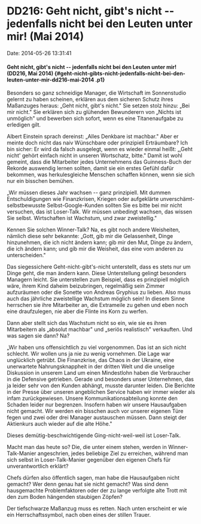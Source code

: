 DD216: Geht nicht, gibt's nicht -- jedenfalls nicht bei den Leuten unter mir! (Mai 2014)
========================================================================================

Date: 2014-05-26 13:31:41

#### Geht nicht, gibt's nicht -- jedenfalls nicht bei den Leuten unter mir! (DD216, Mai 2014) {#geht-nicht-gibts-nicht-jedenfalls-nicht-bei-den-leuten-unter-mir-dd216-mai-2014 .p1}

Besonders so ganz schneidige Manager, die Wirtschaft im Sonnenstudio
gelernt zu haben scheinen, erklären aus dem sicheren Schutz ihres
Maßanzuges heraus: „Geht nicht, gibt's nicht." Sie setzen stolz hinzu:
„Bei mir nicht." Sie erklären sich zu glühenden Bewunderern von „Nichts
ist unmöglich" und bewerben sich sofort, wenn es eine Titanenaufgabe zu
erledigen gilt.

Albert Einstein sprach dereinst: „Alles Denkbare ist machbar." Aber er
meinte doch nicht das naiv Wünschbare oder prinzipiell Erträumbare? Ich
bin sicher: Er wird da falsch ausgelegt, wenn es wieder einmal heißt:
„‚Geht nicht' gehört einfach nicht in unseren Wortschatz, bitte." Damit
ist wohl gemeint, dass die Mitarbeiter jedes Unternehmens das
Guinness-Buch der Rekorde auswendig lernen sollten, damit sie ein erstes
Gefühl dafür bekommen, was herkulesgleiche Menschen schaffen können,
wenn sie sich nur ein bisschen bemühen.

„Wir müssen dieses Jahr wachsen -- ganz prinzipiell. Mit dummen
Entschuldigungen wie Finanzkrisen, Kriegen oder aufgeklärte
unverschämt-selbstbewusste Selbst-Google-Kunden sollten Sie es bitte bei
mir nicht versuchen, das ist Loser-Talk. Wir müssen unbedingt wachsen,
das wissen Sie selbst. Wirtschaften ist Wachstum, und zwar zweistellig."

Kennen Sie solchen Winner-Talk? Na, es gibt noch andere Weisheiten,
nämlich diese sehr bekannte: „Gott, gib mir die Gelassenheit, Dinge
hinzunehmen, die ich nicht ändern kann; gib mir den Mut, Dinge zu
ändern, die ich ändern kann; und gib mir die Weisheit, das eine vom
anderen zu unterscheiden."

Das siegessichere Geht-nicht-gibt's-nicht unterstellt, dass es stets nur
um Dinge geht, die man ändern kann. Diese Unterstellung gelingt
besonders Managern leicht. Sie unterstellen zum Beispiel, dass es
prinzipiell möglich wäre, ihrem Kind daheim beizubringen, regelmäßig
sein Zimmer aufzuräumen oder die Sonette von Andreas Gryphius zu lieben.
Also muss auch das jährliche zweistellige Wachstum möglich sein! In
diesem Sinne herrschen sie ihre Mitarbeiter an, die Extrameile zu gehen
und eben noch eine draufzulegen, nie aber die Flinte ins Korn zu werfen.

Dann aber stellt sich das Wachstum nicht so ein, wie sie es ihren
Mitarbeitern als „absolut machbar" und „seriös realistisch" verkauften.
Und was sagen sie dann? Na?

„Wir haben uns offensichtlich zu viel vorgenommen. Das ist an sich nicht
schlecht. Wir wollen uns ja nie zu wenig vornehmen. Die Lage war
unglücklich getrübt. Die Finanzkrise, das Chaos in der Ukraine, eine
unerwartete Nahrungsknappheit in der dritten Welt und die unselige
Diskussion in unserem Land um einen Mindestlohn haben die Verbraucher in
die Defensive getrieben. Gerade und besonders unser Unternehmen, das ja
leider sehr von den Kunden abhängt, musste darunter leiden. Die Berichte
in der Presse über unseren angeblichen Service haben wir immer wieder
als infam zurückgewiesen. Unsere Kommunikationsabteilung konnte den
Schaden leider nur begrenzen. Insofern haben wir unsere Hausaufgaben
nicht gemacht. Wir werden ein bisschen auch vor unserer eigenen Türe
fegen und zwei oder drei Manager austauschen müssen. Dann steigt der
Aktienkurs auch wieder auf die alte Höhe."

Dieses demütig-beschwichtigende Ging-nicht-weil-weil ist Loser-Talk.

Macht man das heute so? Die, die unter einem stehen, werden in
Winner-Talk-Manier angeschrien, jedes beliebige Ziel zu erreichen,
während man sich selbst in Loser-Talk-Manier gegenüber den eigenen Chefs
für unverantwortlich erklärt?

Chefs dürfen also öffentlich sagen, man habe die Hausaufgaben nicht
gemacht? Wer denn genau hat sie nicht gemacht? Was sind denn
hausgemachte Problemfaktoren oder der zu lange verfolgte alte Trott mit
den zum Boden hängenden staubigen Zöpfen?

Der tiefschwarze Maßanzug muss es retten. Nach unten erscheint er wie
ein Herrschaftssymbol, nach oben eines der stillen Trauer.
